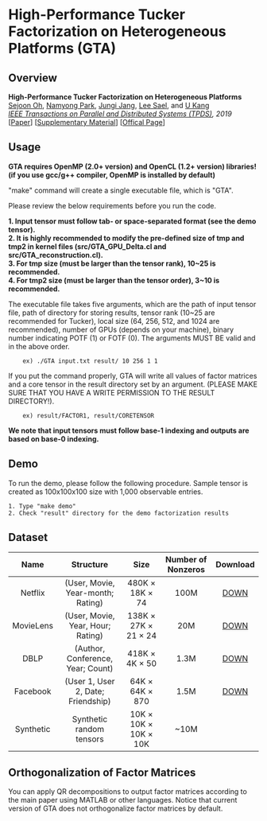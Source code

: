 # High-Performance Tucker Factorization on Heterogeneous Platforms (GTA)

Overview
---------------

**High-Performance Tucker Factorization on Heterogeneous Platforms**  
[Sejoon Oh](https://sejoonoh.github.io/), [Namyong Park](http://namyongpark.com/), [Jungi Jang](https://datalab.snu.ac.kr/~jkjang/), [Lee Sael](https://leesael.github.io/), and [U Kang](https://datalab.snu.ac.kr/~ukang/)  
*[IEEE Transactions on Parallel and Distributed Systems (TPDS)](https://www.computer.org/csdl/journal/td), 2019*  
[[Paper](https://github.com/sejoonoh/GTA-Tensor/blob/master/papers/GTA.pdf)] [[Supplementary Material](https://github.com/sejoonoh/GTA-Tensor/blob/master/papers/supple.pdf)] [[Offical Page](https://ieeexplore.ieee.org/document/8678477)]

Usage
---------------

**GTA requires OpenMP (2.0+ version) and OpenCL (1.2+ version) libraries! (if you use gcc/g++ compiler, OpenMP is installed by default)**

"make" command will create a single executable file, which is "GTA".

Please review the below requirements before you run the code.

**1. Input tensor must follow tab- or space-separated format (see the demo tensor).**  
**2. It is highly recommended to modify the pre-defined size of tmp and tmp2 in kernel files (src/GTA_GPU_Delta.cl and src/GTA_reconstruction.cl).**  
**3. For tmp size (must be larger than the tensor rank), 10~25 is recommended.**  
**4. For tmp2 size (must be larger than the tensor order), 3~10 is recommended.**  

The executable file takes five arguments, which are the path of input tensor file, path of directory for storing results, tensor rank (10~25 are recommended for Tucker), local size (64, 256, 512, and 1024 are recommended), number of GPUs (depends on your machine), binary number indicating POTF (1) or FOTF (0). The arguments MUST BE valid and in the above order.

		ex) ./GTA input.txt result/ 10 256 1 1

If you put the command properly, GTA will write all values of factor matrices and a core tensor in the result directory set by an argument. (PLEASE MAKE SURE THAT YOU HAVE A WRITE PERMISSION TO THE RESULT DIRECTORY!).

		ex) result/FACTOR1, result/CORETENSOR

**We note that input tensors must follow base-1 indexing and outputs are based on base-0 indexing.**

Demo
---------------
To run the demo, please follow the following procedure. Sample tensor is created as 100x100x100 size with 1,000 observable entries.

	1. Type "make demo"
	2. Check "result" directory for the demo factorization results
  
Dataset
---------------
| Name | Structure | Size | Number of Nonzeros | Download |
| :------------: | :-----------: | :-------------: |:------------: |:------------------: |
| Netflix     | (User, Movie, Year-month; Rating) | 480K &times; 18K &times; 74 | 100M | [DOWN](https://datalab.snu.ac.kr/data/GTA/netflix.zip) |
| MovieLens     | (User, Movie, Year, Hour; Rating) | 138K &times; 27K &times; 21 &times;  24 | 20M | [DOWN](https://datalab.snu.ac.kr/data/GTA/movielens.zip) |
| DBLP     | (Author, Conference, Year; Count) | 418K &times; 4K &times; 50 | 1.3M | [DOWN](https://datalab.snu.ac.kr/data/GTA/dblp.zip) |
| Facebook     | (User 1, User 2, Date; Friendship) | 64K &times; 64K &times; 870 | 1.5M | [DOWN](https://datalab.snu.ac.kr/data/GTA/facebook.zip) |
| Synthetic     | Synthetic random tensors | 10K &times; 10K &times;  10K &times; 10K | ~10M |  |

Orthogonalization of Factor Matrices
---------------

You can apply QR decompositions to output factor matrices according to the main paper using MATLAB or other languages. Notice that current version of GTA does not orthogonalize factor matrices by default.

